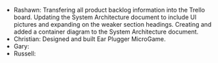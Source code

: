 * Rashawn: Transfering all product backlog information into the Trello board. Updating the System Architecture document to include UI pictures and expanding on the weaker section headings. Creating and added a container diagram to the System Architecture document.
* Christian: Designed and built Ear Plugger MicroGame. 
* Gary: 
* Russell:
